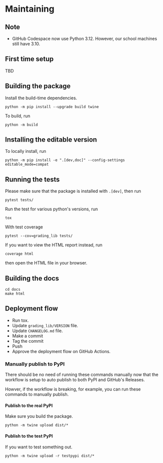 # Maintaining

## Note

- GitHub Codespace now use Python 3.12. However, our school machines still have 3.10.

## First time setup

TBD

## Building the package

Install the build-time dependencies.

```console
python -m pip install --upgrade build twine
```

To build, run

```console
python -m build
```

## Installing the editable version

To locally install, run

```console
python -m pip install -e ".[dev,doc]" --config-settings editable_mode=compat
```

## Running the tests

Please make sure that the package is installed with `.[dev]`, then run

```console
pytest tests/
```

Run the test for various python's versions, run

```console
tox
```

With test coverage

```console
pytest --cov=grading_lib tests/
```

If you want to view the HTML report instead, run 

```console
coverage html
```

then open the HTML file in your browser.

## Building the docs

```console
cd docs
make html
```

## Deployment flow

- Run tox.
- Update `grading_lib/VERSION` file.
- Update `CHANGELOG.md` file.
- Make a commit
- Tag the commit
- Push
- Approve the deployment flow on GitHub Actions.

### Manually publish to PyPI

There should be no need of running these commands manually now that
the workflow is setup to auto publish to both PyPI and GitHub's Releases.

Howver, if the workflow is breaking, for example, you can run these
commands to manually publish.

#### Publish to the real PyPI

Make sure you build the package.

```console
python -m twine upload dist/*
```

#### Publish to the test PyPI

If you want to test something out.

```console
python -m twine upload -r testpypi dist/*
```